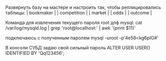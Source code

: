 Развернуть базу на мастере и настроить так, чтобы реплицировались таблицы:
| bookmaker |
| competition |
| market |
| odds |
| outcome |

Команда для извлечения текущего пароля root длф mysql:
cat /var/log/mysqld.log | grep 'root@localhost:' | awk '{print $11}'

подключаюсь с полученным паролем
mysql -uroot -p'4e58<kg6pIG#'

В консоли СУБД задаю свой сильный пароль
ALTER USER USER() IDENTIFIED BY 'Qq123456';